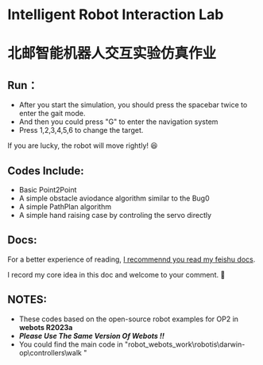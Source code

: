 # Intelligent Robot Interaction Lab 

# 北邮智能机器人交互实验仿真作业



## Run：

* After you start the simulation, you should press the spacebar twice to enter the gait mode.
* And then you could press "G" to enter the navigation system
* Press 1,2,3,4,5,6 to change the target.

If you are lucky, the robot will move rightly! :laughing:



## Codes Include:

* Basic Point2Point 
* A simple obstacle aviodance algorithm similar to the Bug0
* A simple PathPlan algorithm
* A simple hand raising case by controling the servo directly

## Docs:
  For a better experience of reading, [I recommennd you read my feishu docs](https://bupt-robotteam.feishu.cn/docx/X11Ad6Tq0oevk7xPuvYcv3WLnbT?from=from_copylink).

  I record my core idea in this doc and welcome to your comment. 🌻


## NOTES:

* These codes based on the open-source robot examples for OP2 in **webots R2023a** 
* ***Please Use The Same Version Of Webots !!***
* You could find the main code in "robot_webots_work\robotis\darwin-op\controllers\walk "





